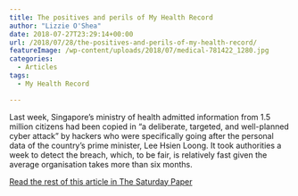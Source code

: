 ```yaml
---
title: The positives and perils of My Health Record
author: "Lizzie O'Shea"
date: 2018-07-27T23:29:14+00:00
url: /2018/07/28/the-positives-and-perils-of-my-health-record/
featureImage: /wp-content/uploads/2018/07/medical-781422_1280.jpg
categories:
  - Articles
tags:
  - My Health Record

---
```

<p style="text-align:left">
  Last week, Singapore’s ministry of health admitted information from 1.5 million citizens had been copied in “a deliberate, targeted, and well-planned cyber attack” by hackers who were specifically going after the personal data of the country’s prime minister, Lee Hsien Loong. It took authorities a week to detect the breach, which, to be fair, is relatively fast given the average organisation takes more than six months.
</p>

[Read the rest of this article in The Saturday Paper][1]

 [1]: https://www.thesaturdaypaper.com.au/news/politics/2018/07/28/the-positives-and-perils-my-health-record/15327000006624